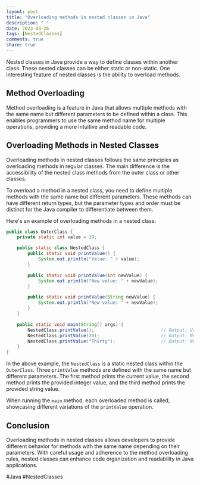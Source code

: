 ```yaml
---
layout: post
title: "Overloading methods in nested classes in Java"
description: " "
date: 2023-09-26
tags: [NestedClasses]
comments: true
share: true
---
```


Nested classes in Java provide a way to define classes within another class. These nested classes can be either static or non-static. One interesting feature of nested classes is the ability to overload methods.

## Method Overloading

Method overloading is a feature in Java that allows multiple methods with the same name but different parameters to be defined within a class. This enables programmers to use the same method name for multiple operations, providing a more intuitive and readable code.

## Overloading Methods in Nested Classes

Overloading methods in nested classes follows the same principles as overloading methods in regular classes. The main difference is the accessibility of the nested class methods from the outer class or other classes.

To overload a method in a nested class, you need to define multiple methods with the same name but different parameters. These methods can have different return types, but the parameter types and order must be distinct for the Java compiler to differentiate between them.

Here's an example of overloading methods in a nested class:

```java
public class OuterClass {
    private static int value = 10;

    public static class NestedClass {
        public static void printValue() {
            System.out.println("Value: " + value);
        }

        public static void printValue(int newValue) {
            System.out.println("New value: " + newValue);
        }

        public static void printValue(String newValue) {
            System.out.println("New value: " + newValue);
        }
    }

    public static void main(String[] args) {
        NestedClass.printValue();                         // Output: Value: 10
        NestedClass.printValue(20);                       // Output: New value: 20
        NestedClass.printValue("Thirty");                 // Output: New value: Thirty
    }
}
```

In the above example, the `NestedClass` is a static nested class within the `OuterClass`. Three `printValue` methods are defined with the same name but different parameters. The first method prints the current value, the second method prints the provided integer value, and the third method prints the provided string value.

When running the `main` method, each overloaded method is called, showcasing different variations of the `printValue` operation.

## Conclusion

Overloading methods in nested classes allows developers to provide different behavior for methods with the same name depending on their parameters. With careful usage and adherence to the method overloading rules, nested classes can enhance code organization and readability in Java applications.

#Java #NestedClasses